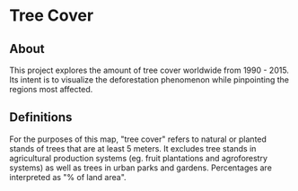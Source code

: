 # Tree Cover

## About
This project explores the amount of tree cover worldwide from 1990 - 2015.
Its intent is to visualize the deforestation phenomenon while pinpointing the regions most affected.

## Definitions
For the purposes of this map, "tree cover" refers to natural or planted stands of trees that are at least 5 meters.
It excludes tree stands in agricultural production systems (eg. fruit plantations and agroforestry systems) as well as trees in urban parks and gardens.
Percentages are interpreted as "% of land area".